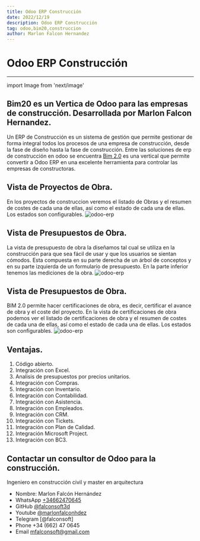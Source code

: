 ```yaml
---
title: Odoo ERP Construcción
date: 2022/12/19
description: Odoo ERP Construcción
tag: odoo,bim20,construccion
author: Marlon Falcon Hernandez
---
```


# Odoo ERP Construcción
---
import Image from 'next/image'

## Bim20 es un Vertica de Odoo para las empresas de construcción. Desarrollada por Marlon Falcon Hernandez.
Un ERP de Construcción es un sistema de gestión que permite gestionar de forma integral todos los procesos de una empresa de construcción, desde la fase de diseño hasta la fase de construcción. Entre las soluciones de erp de construcción en odoo se encuentra [Bim 2.0](/posts/bim20) es una vertical que permite convertir a Odoo ERP en una excelente herramienta para controlar las empresas de constructoras.


## Vista de Proyectos de Obra.
En los proyectos de construccion veremos el listado de Obras y el resumen de costes de cada una de ellas, así como el estado de cada una de ellas. Los estados son configurables.
<Image
  src="/images/bim20/odoo-construccion-bim20-1.png"
  alt="odoo-erp"
  width={1513}
  height={363}
  priority
  className="next-image"
/>


## Vista de Presupuestos de Obra.
La vista de presupuesto de obra la diseñamos tal cual se utiliza en la construcción para que sea fácil de usar y que los usuarios se sientan cómodos. Esta compuesta en su parte derecha de un árbol de conceptos y en su parte izquierda de un formulario de presupuesto. En la parte inferior tenemos las mediciones de la obra.
<Image
  src="/images/bim20/odoo-bim20.png"
  alt="odoo-erp"
  width={1491}
  height={938}
  priority
  className="next-image"
/>


## Vista de Presupuestos de Obra.
BIM 2.0 permite hacer certificaciones de obra, es decir, certificar el avance de obra y el coste del proyecto. En la vista de certificaciones de obra podemos ver el listado de certificaciones de obra y el resumen de costes de cada una de ellas, así como el estado de cada una de ellas. Los estados son configurables.
<Image
  src="/images/bim20/odoo-bim20-2.png"
  alt="odoo-erp"
  width={1496}
  height={836}
  priority
  className="next-image"
/>

## Ventajas.
1. Código abierto.
2. Integración con Excel.
3. Analisis de presupuestos por precios unitarios.
4. Integración con Compras.
5. Integración con Inventario.
6. Integración con Contabilidad.
7. Integración con Asistencia.
8. Integración con Empleados.
9. Integración con CRM.
10. Integración con Tickets.
11. Integración con Plan de Calidad.
12. Integración Microsoft Project.
13. Integración con BC3.


## Contactar un consultor de Odoo para la construcción.
Ingeniero en construcción civil y master en arquitectura
- Nombre: Marlon Falcón Hernández
- WhatsApp [+34662470645](https://web.whatsapp.com/send?phone=34662470645&text=)
- GitHub [@falconsoft3d](https://github.com/falconsoft3d)
- Youtube [@marlonfalconhdez](https://www.youtube.com/@marlonfalconhdez)
- Telegram [@falconsoft]
- Phone +34 (662) 47 0645
- Email mfalconsoft@gmail.com